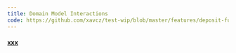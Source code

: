 ```yaml
---
title: Domain Model Interactions
code: https://github.com/xavcz/test-wip/blob/master/features/deposit-funds/support.js
---
```


<a href="https://github.com/xavcz/test-wip/blob/master/features/deposit-funds/support.js#L2-L4"><h4>xxx</h4></a>


